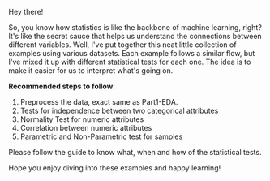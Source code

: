Hey there!

So, you know how statistics is like the backbone of machine learning, right? It's like the secret sauce that helps us understand the connections between different variables. Well, I've put together this neat little collection of examples using various datasets. Each example follows a similar flow, but I've mixed it up with different statistical tests for each one. The idea is to make it easier for us to interpret what's going on.

**Recommended steps to follow**:
1. Preprocess the data, exact same as Part1-EDA.
2. Tests for independence between two categorical attributes
3. Normality Test for numeric attributes
4. Correlation between numeric attributes
5. Parametric and Non-Parametric test for samples

Please follow the guide to know what, when and how of the statistical tests.

Hope you enjoy diving into these examples and happy learning!

